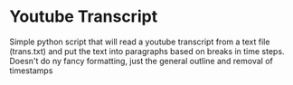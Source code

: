 # Youtube Transcript
Simple python script that will read a youtube transcript from a text file (trans.txt) and put the text into paragraphs based on breaks in time steps.  Doesn't do ny fancy formatting, just the general outline and removal of timestamps
